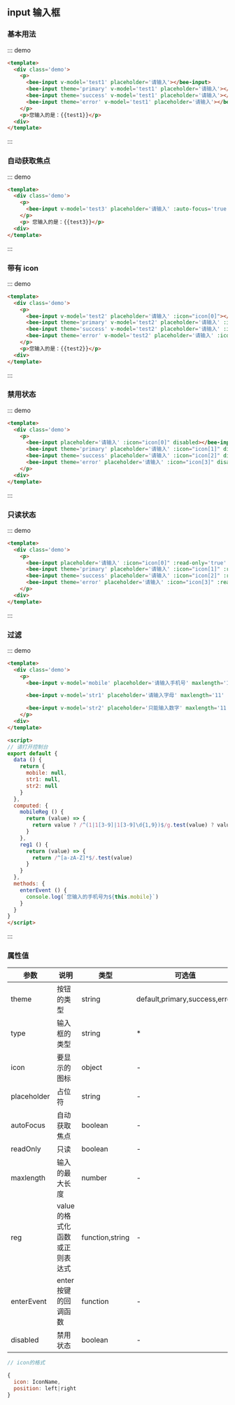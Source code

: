 <style>
.demo .ipt--wp {
  margin-right: 20px;
  margin-bottom: 10px;
}
</style>
<script>
export default {
  data () {
    return {
      test1: null,
      test2: null,
      test3: null,
      mobile: null,
      str1: null,
      str2: null,
      readOnly: 'readOnly',
      icon: [{
        icon: 'search',
        position: 'left'
      }, {
        icon: 'mobile',
        position: 'left'
      }, {
        icon: 'correct',
        position: 'right'
      }, {
        icon: 'error',
        position: 'right'
      }]
    }
  },
  computed: {
    mobileReg () {
      return (value) => {
        return value ? /^(1|1[3-9]|1[3-9]\d{1,9})$/g.test(value) ? value : this.mobile : value
      }
    },
    reg1 () {
      return (value) => {
        return /^[a-zA-Z]*$/.test(value)
      }
    }
  },
  methods: {
    enterEvent () {
      console.log(`您输入的手机号为${this.mobile}`)
    }
  }
}
</script>

## input 输入框

### 基本用法

::: demo
``` html
<template>
  <div class='demo'>
    <p>
      <bee-input v-model='test1' placeholder='请输入'></bee-input>
      <bee-input theme='primary' v-model='test1' placeholder='请输入'></bee-input>
      <bee-input theme='success' v-model='test1' placeholder='请输入'></bee-input>
      <bee-input theme='error' v-model='test1' placeholder='请输入'></bee-input>
    </p>
    <p>您输入的是：{{test1}}</p>
  <div>
</template>
```

:::

### 自动获取焦点

::: demo

``` html
<template>
  <div class='demo'>
    <p>
      <bee-input v-model='test3' placeholder='请输入' :auto-focus='true'></bee-input>
    </p>
    <p> 您输入的是：{{test3}}</p>
  <div>
</template>
```
:::

### 带有 icon

::: demo

``` html
<template>
  <div class='demo'>
    <p>
      <bee-input v-model='test2' placeholder='请输入' :icon="icon[0]"></bee-input>
      <bee-input theme='primary' v-model='test2' placeholder='请输入' :icon="icon[1]"></bee-input>
      <bee-input theme='success' v-model='test2' placeholder='请输入' :icon="icon[2]"></bee-input>
      <bee-input theme='error' v-model='test2' placeholder='请输入' :icon="icon[3]"></bee-input>
    </p>
    <p>您输入的是：{{test2}}</p>
  <div>
</template>
```
:::

### 禁用状态

::: demo

``` html
<template>
  <div class='demo'>
    <p>
      <bee-input placeholder='请输入' :icon="icon[0]" disabled></bee-input>
      <bee-input theme='primary' placeholder='请输入' :icon="icon[1]" disabled></bee-input>
      <bee-input theme='success' placeholder='请输入' :icon="icon[2]" disabled></bee-input>
      <bee-input theme='error' placeholder='请输入' :icon="icon[3]" disabled></bee-input>
    </p>
  <div>
</template>
```
:::

### 只读状态

::: demo

``` html
<template>
  <div class='demo'>
    <p>
      <bee-input placeholder='请输入' :icon="icon[0]" :read-only='true' value='readOnly'></bee-input>
      <bee-input theme='primary' placeholder='请输入' :icon="icon[1]" :read-only='true' value='readOnly'></bee-input>
      <bee-input theme='success' placeholder='请输入' :icon="icon[2]" :read-only='true' value='readOnly'></bee-input>
      <bee-input theme='error' placeholder='请输入' :icon="icon[3]" :read-only='true' value='readOnly'></bee-input>
    </p>
  <div>
</template>
```
:::

### 过滤

::: demo

``` html
<template>
  <div class='demo'>
    <p>
      <bee-input v-model='mobile' placeholder='请输入手机号' maxlength='11' :icon="icon[1]" :reg='mobileReg' :enter-event='enterEvent'></bee-input>

      <bee-input v-model='str1' placeholder='请输入字母' maxlength='11' :icon="icon[1]" :reg='reg1' ></bee-input>

      <bee-input v-model='str2' placeholder='只能输入数字' maxlength='11' :icon="icon[1]" reg='^[0-9]*$' ></bee-input>
    </p>
  <div>
</template>

<script>
// 请打开控制台
export default {
  data () {
    return {
      mobile: null,
      str1: null,
      str2: null
    }
  },
  computed: {
    mobileReg () {
      return (value) => {
        return value ? /^(1|1[3-9]|1[3-9]\d{1,9})$/g.test(value) ? value : this.mobile : value
      }
    },
    reg1 () {
      return (value) => {
        return /^[a-zA-Z]*$/.test(value)
      }
    }
  },
  methods: {
    enterEvent () {
      console.log(`您输入的手机号为${this.mobile}`)
    }
  }
}
</script>
```
:::

### 属性值

<!-- ``` html
<bee-input
  :theme='String'
  :type='String'
  :icon='Object'
  :placeholder='String'
  :auto-focus='Boolean'
  :read-only='Boolean'
  :maxlength='Number'
  :reg='Function'
  :enter-event='Function'
  disabled
></bee-input>
``` -->

|参数|说明|类型|可选值|默认值|
|---|---|---|---|---|
|theme|按钮的类型|string|default,primary,success,error|default|
|type|输入框的类型|string|*|text|
|icon|要显示的图标|object|-|-|
|placeholder|占位符|string|-|-|
|autoFocus|自动获取焦点|boolean|-|-|
|readOnly|只读|boolean|-|-|
|maxlength|输入的最大长度|number|-|-|
|reg|value的格式化函数或正则表达式|function,string|-|-|
|enterEvent|enter按键的回调函数|function|-|-|
|disabled|禁用状态|boolean|-|-|

``` js
// icon的格式

{
  icon: IconName,
  position: left|right
}
```
